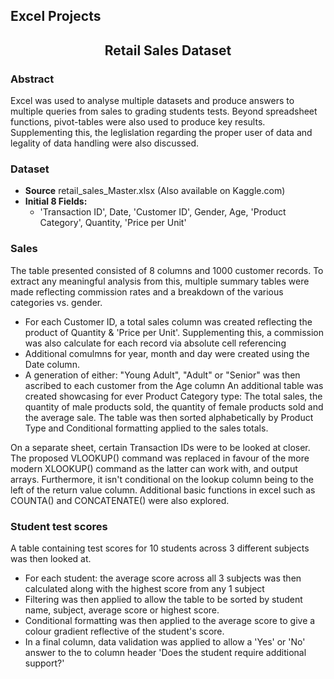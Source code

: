 ## Excel Projects 
<!-- Microsoft -->
<h2><p align="center">Retail Sales Dataset</p></h2>


### Abstract
Excel was used to analyse multiple datasets and produce answers to multiple queries from sales to grading students tests. Beyond spreadsheet functions, pivot-tables were also used to produce key results. Supplementing this, the leglislation regarding the proper user of data and legality of data handling were also discussed.


### Dataset
- **Source** retail_sales_Master.xlsx (Also available on Kaggle.com)
- **Initial 8 Fields:**
    - 'Transaction ID', Date, 'Customer ID', Gender, Age, 'Product Category', Quantity, 'Price per Unit'
 
### Sales
The table presented consisted of 8 columns and 1000 customer records. To extract any meaningful analysis from this, multiple summary tables were made reflecting commission rates and a breakdown of the various categories vs. gender.
- For each Customer ID, a total sales column was created reflecting the product of Quantity & 'Price per Unit'. Supplementing this, a commission was also calculate for each record via absolute cell referencing
- Additional comulmns for year, month and day were created using the Date column.
- A generation of either: "Young Adult", "Adult" or "Senior" was then ascribed to each customer from the Age column
An additional table was created showcasing for ever Product Category type: The total sales, the quantity of male products sold, the quantity of female products sold and the average sale. The table was then sorted alphabetically by Product Type and Conditional formatting applied to the sales totals.

On a separate sheet, certain Transaction IDs were to be looked at closer. The proposed VLOOKUP() command was replaced in favour of the more modern XLOOKUP() command as the latter can work with, and output arrays. Furthermore, it isn't conditional on the lookup column being to the left of the return value column. Additional basic functions in excel such as COUNTA() and CONCATENATE() were also explored.

### Student test scores
A table containing test scores for 10 students across 3 different subjects was then looked at.
- For each student: the average score across all 3 subjects was then calculated along with the highest score from any 1 subject
- Filtering was then applied to allow the table to be sorted by student name, subject, average score or highest score.
- Conditional formatting was then applied to the average score to give a colour gradient reflective of the student's score.
- In a final column, data validation was applied to allow a 'Yes' or 'No' answer to the to column header 'Does the student require additional support?'







<!--!
[mySQL](assets/google_site_Tableau_carousel_slide08.png)
![mySQL](assets/google_site_Tableau_carousel_slide09.png)(https://www.apple.com/uk/)
![mySQL](assets/google_site_Tableau_carousel_slide10.png)(https://www.apple.com/uk/)
![mySQL](assets/google_site_Tableau_carousel_slide11.png)(https://www.apple.com/uk/)
![mySQL](assets/google_site_Tableau_carousel_slide12_Tableau_desktop_fullscreen.png)(https://www.apple.com/uk/)
-->
     

